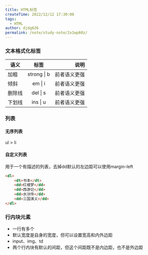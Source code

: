 ```yaml
---
title: HTML标签
createTime: 2022/12/12 17:30:00
tags: 
  - HTML
author: djdg626
permalink: /note/study-note/2x1wp60z/
---
```




### 文本格式化标签

| 语义   |    标签     |         说明 |
| ------ | :---------: | -----------: |
| 加粗   | strong \| b | 前者语义更强 |
| 倾斜   |   em \| i   | 前者语义更强 |
| 删除线 |  del \| s   | 前者语义更强 |
| 下划线 |  ins \| u   | 前者语义更强 |

### 列表

#### 无序列表

ul > li

#### 自定义列表

用于一个有描述的列表，去掉dd默认的左边距可以使用margin-left

```html
<dl>
    <dt>书本</dt>
    <dd>红楼梦</dd>
    <dd>西游记</dd>
    <dd>水浒传</dd>
    <dd>三国演义</dd>
</dl>
```

### 行内块元素

- 一行有多个
- 默认宽度是自身的宽度，但可以设置宽高和内外边距
- input、img、td
- 两个行内块有默认的间距，但这个间距既不是内边距，也不是外边距
